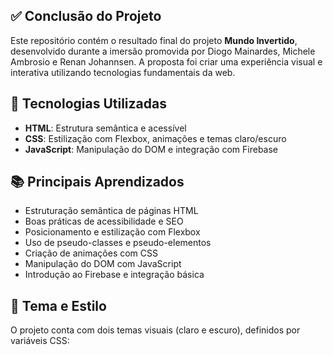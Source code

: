 ## ✅ Conclusão do Projeto

Este repositório contém o resultado final do projeto **Mundo Invertido**, desenvolvido durante a imersão promovida por Diogo Mainardes, Michele Ambrosio e Renan Johannsen. A proposta foi criar uma experiência visual e interativa utilizando tecnologias fundamentais da web.

## 🚀 Tecnologias Utilizadas

- **HTML**: Estrutura semântica e acessível
- **CSS**: Estilização com Flexbox, animações e temas claro/escuro
- **JavaScript**: Manipulação do DOM e integração com Firebase

## 📚 Principais Aprendizados

- Estruturação semântica de páginas HTML
- Boas práticas de acessibilidade e SEO
- Posicionamento e estilização com Flexbox
- Uso de pseudo-classes e pseudo-elementos
- Criação de animações com CSS
- Manipulação do DOM com JavaScript
- Introdução ao Firebase e integração básica

## 🎨 Tema e Estilo

O projeto conta com dois temas visuais (claro e escuro), definidos por variáveis CSS:
